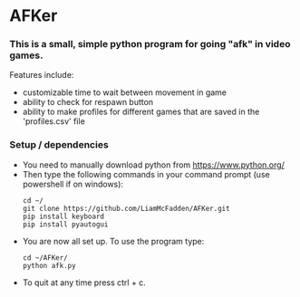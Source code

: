 # AFKer
### This is a small, simple python program for going "afk" in video games.  
Features include:
  - customizable time to wait between movement in game
  - ability to check for respawn button
  - ability to make profiles for different games that are saved in the 'profiles.csv' file
### Setup / dependencies  
  - You need to manually download python from https://www.python.org/
  - Then type the following commands in your command prompt (use powershell if on windows):  
    ```
    cd ~/
    git clone https://github.com/LiamMcFadden/AFKer.git
    pip install keyboard
    pip install pyautogui
    ```
  - You are now all set up. To use the program type:
    ```
    cd ~/AFKer/
    python afk.py
    ```
  - To quit at any time press ctrl + c.





  
